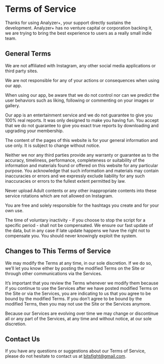 # Terms of Service

Thanks for using Analyzer+, your support directly sustains the development. Analyzer+ has no venture capital or corporation backing it, we are trying to bring the best experience to users as a really small indie team.

## General Terms

We are not affiliated with Instagram, any other social media applications or third party sites.

We are not responsible for any of your actions or consequences when using our app.

When using our app, be aware that we do not control nor can we predict the user behaviors such as liking, following or commenting on your images or gallery.

Our app is an entertainment service and we do not guarantee to give you 100% real reports. It was only designed to make you having fun. You accept that we do not guarantee to give you exact true reports by downloading and upgrading your membership.

The content of the pages of this website is for your general information and use only. It is subject to change without notice.

Neither we nor any third parties provide any warranty or guarantee as to the accuracy, timeliness, performance, completeness or suitability of the information and materials found or offered on this website for any particular purpose. You acknowledge that such information and materials may contain inaccuracies or errors and we expressly exclude liability for any such inaccuracies or errors to the fullest extent permitted by law.

Never upload Adult contents or any other inappropriate contents into these service rotations which are not allowed on Instagram.

You are free and solely responsible for the hashtags you create and for your own use.

The time of voluntary inactivity - if you choose to stop the script for a specific period - shall not be compensated. We ensure our fast update of the data, but in any case if late update happens we have the right not to compensate you. You should never knowingly exploit the system.

## Changes to This Terms of Service

We may modify the Terms at any time, in our sole discretion. If we do so, we’ll let you know either by posting the modified Terms on the Site or through other communications via the Services. 

It’s important that you review the Terms whenever we modify them because if you continue to use the Services after we have posted modified Terms on the Site or via the Services, you are indicating to us that you agree to be bound by the modified Terms. If you don’t agree to be bound by the modified Terms, then you may not use the Site or the Services anymore. 

Because our Services are evolving over time we may change or discontinue all or any part of the Services, at any time and without notice, at our sole discretion.

## Contact Us

If you have any questions or suggestions about our Terms of Service, please do not hesitate to contact us at bitsfight@gmail.com.
